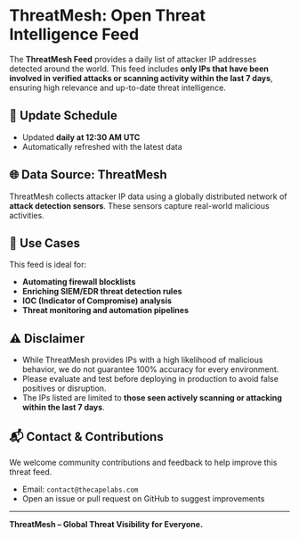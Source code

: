# ThreatMesh: Open Threat Intelligence Feed

The **ThreatMesh Feed** provides a daily list of attacker IP addresses detected around the world. This feed includes **only IPs that have been involved in verified attacks or scanning activity within the last 7 days**, ensuring high relevance and up-to-date threat intelligence.

## 📅 Update Schedule

- Updated **daily at 12:30 AM UTC**
- Automatically refreshed with the latest data


## 🌐 Data Source: ThreatMesh

ThreatMesh collects attacker IP data using a globally distributed network of **attack detection sensors**. These sensors capture real-world malicious activities.

## 🎯 Use Cases

This feed is ideal for:

- **Automating firewall blocklists**
- **Enriching SIEM/EDR threat detection rules**
- **IOC (Indicator of Compromise) analysis**
- **Threat monitoring and automation pipelines**

## ⚠️ Disclaimer

- While ThreatMesh provides IPs with a high likelihood of malicious behavior, we do not guarantee 100% accuracy for every environment.
- Please evaluate and test before deploying in production to avoid false positives or disruption.
- The IPs listed are limited to **those seen actively scanning or attacking within the last 7 days**.

## 📬 Contact & Contributions

We welcome community contributions and feedback to help improve this threat feed.

- Email: `contact@thecapelabs.com`
- Open an issue or pull request on GitHub to suggest improvements

---

**ThreatMesh – Global Threat Visibility for Everyone.**

